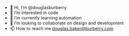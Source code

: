 - 👋 Hi, I’m @douglasburberry
- 👀 I’m interested in code
- 🌱 I’m currently learning automation
- 💞️ I’m looking to collaborate on design and development
- 📫 How to reach me douglas.baker@burberry.com

<!---
douglasburberry/douglasburberry is a ✨ special ✨ repository because its `README.md` (this file) appears on your GitHub profile.
You can click the Preview link to take a look at your changes.
--->
